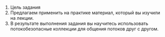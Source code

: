 1. Цель задания
2. Предлагаем применить на практике материал, который вы изучили на лекции.
3. В результате выполнения задания вы научитесь использовать потокобезопасные коллекции для общения потоков друг с другом.
